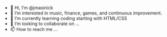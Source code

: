 - 👋 Hi, I’m @jmasinick
- 👀 I’m interested in music, finance, games, and continuous improvement.
- 🌱 I’m currently learning coding starting with HTML/CSS
- 💞️ I’m looking to collaborate on ...
- 📫 How to reach me ...

<!---
jmasinick/jmasinick is a ✨ special ✨ repository because its `README.md` (this file) appears on your GitHub profile.
You can click the Preview link to take a look at your changes.
--->
